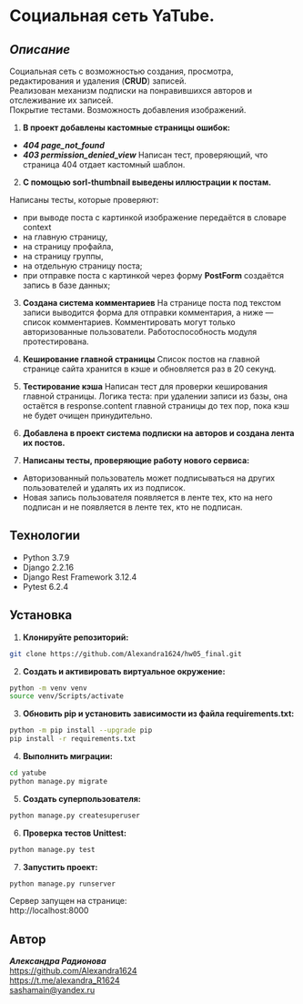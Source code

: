 # Социальная сеть YaTube.
## _Описание_
Социальная сеть с возможностью создания, просмотра, редактирования и удаления (**CRUD**) записей.   
Реализован механизм подписки на понравившихся авторов и отслеживание их записей.   
Покрытие тестами. Возможность добавления изображений.
1. **В проект добавлены кастомные страницы ошибок:**
- ***404 page_not_found***
- ***403 permission_denied_view***
Написан тест, проверяющий, что страница 404 отдает кастомный шаблон.
2. **С помощью sorl-thumbnail выведены иллюстрации к постам.**

Написаны тесты, которые проверяют:
- при выводе поста с картинкой изображение передаётся в словаре context
- на главную страницу,
- на страницу профайла,
- на страницу группы,
- на отдельную страницу поста;
- при отправке поста с картинкой через форму **PostForm** создаётся запись в базе данных;

3. **Создана система комментариев**
На странице поста под текстом записи выводится форма для отправки комментария, а ниже — список комментариев. Комментировать могут только авторизованные пользователи. Работоспособность модуля протестирована.

4. **Кеширование главной страницы**
Список постов на главной странице сайта хранится в кэше и обновляется раз в 20 секунд.

5. **Тестирование кэша**
Написан тест для проверки кеширования главной страницы. Логика теста: при удалении записи из базы, она остаётся в response.content главной страницы до тех пор, пока кэш не будет очищен принудительно.   

6. **Добавлена в проект система подписки на авторов и создана лента их постов.**

7. **Написаны тесты, проверяющие работу нового сервиса:**
- Авторизованный пользователь может подписываться на других пользователей и удалять их из подписок.
- Новая запись пользователя появляется в ленте тех, кто на него подписан и не появляется в ленте тех, кто не подписан.

## Технологии
- Python 3.7.9
- Django 2.2.16
- Django Rest Framework 3.12.4
- Pytest 6.2.4

## Установка
1. **Клонируйте репозиторий:**
```sh
git clone https://github.com/Alexandra1624/hw05_final.git
```

2. **Cоздать и активировать виртуальное окружение:**
```sh
python -m venv venv
source venv/Scripts/activate
```

3. **Обновить pip и установить зависимости из файла requirements.txt:**
```sh
python -m pip install --upgrade pip
pip install -r requirements.txt
```

4. **Выполнить миграции:**
```sh
cd yatube
python manage.py migrate
```

5. **Создать суперпользователя:**
```sh
python manage.py createsuperuser
```

6. **Проверка тестов Unittest:**
```sh
python manage.py test
```

7. **Запустить проект:**
```sh
python manage.py runserver
```
Сервер запущен на странице:     
http://localhost:8000       

 ## Автор

**_Александра Радионова_**  
https://github.com/Alexandra1624  
https://t.me/alexandra_R1624  
sashamain@yandex.ru
